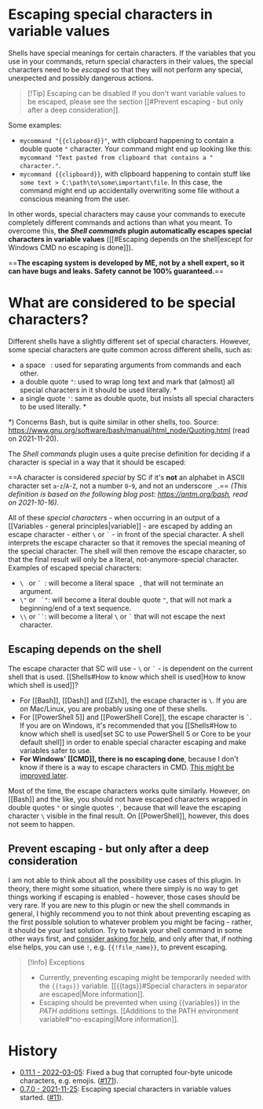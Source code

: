 # Escaping special characters in variable values
Shells have special meanings for certain characters. If the variables that you use in your commands, return special characters in their values, the special characters need to be *escaped* so that they will not perform any special, unexpected and possibly dangerous actions.

> [!Tip] Escaping can be disabled
> If you don't want variable values to be escaped, please see the section [[#Prevent escaping - but only after a deep consideration]].

Some examples:
- `mycommand "{{clipboard}}"`, with clipboard happening to contain a double quote `"` character. Your command might end up looking like this: `mycommand "Text pasted from clipboard that contains a " character."`.
- `mycommand {{clipboard}}`, with clipboard happening to contain stuff like `some text > C:\path\to\some\important\file`. In this case, the command might end up accidentally overwriting some file without a conscious meaning from the user.

In other words, special characters may cause your commands to execute completely different commands and actions than what you meant. To overcome this, **the *Shell commands* plugin automatically escapes special characters in variable values** ([[#Escaping depends on the shell|except for Windows CMD no escaping is done]]).

==**The escaping system is developed by ME, not by a shell expert, so it can have bugs and leaks. Safety cannot be 100% guaranteed.**==

# What are considered to be special characters?
Different shells have a slightly different set of special characters. However, some special characters are quite common across different shells, such as:
- a space ` `: used for separating arguments from commands and each other.
- a double quote `"`: used to wrap long text and mark that (almost) all special characters in it should be used literally. \*
- a single quote `'`: same as double quote, but insists all special characters to be used literally. \*

\*) Concerns Bash, but is quite similar in other shells, too. Source: https://www.gnu.org/software/bash/manual/html_node/Quoting.html (read on 2021-11-20).

The *Shell commands* plugin uses a quite precise definition for deciding if a character is special in a way that it should be escaped:

==A character is considered *special* by SC if it's **not** an alphabet in ASCII character set `a`-`z`/`A`-`Z`, not a number `0`-`9`, and not an underscore `_`.==
*(This definition is based on the following blog post: https://qntm.org/bash, read on 2021-10-16).*

All of these *special characters* - when occurring in an output of a [[Variables - general principles|variable]] - are escaped by adding an escape character - either `\` or `` ` `` - in front of the special character. A shell interprets the escape character so that it removes the special meaning of the special character. The shell will then remove the escape character, so that the final result will only be a literal, not-anymore-special character. Examples of escaped special characters:
- `\ ` or `` `  ``: will become a literal space ` `, that will not terminate an argument.
- `\"` or `` `"``: will become a literal double quote `"`, that will not mark a beginning/end of a text sequence.
- `\\` or ``` `` ```: will become a literal `\` or `` ` `` that will not escape the next character.

## Escaping depends on the shell
The escape character that SC will use - `\` or `` ` `` - is dependent on the current shell that is used. [[Shells#How to know which shell is used|How to know which shell is used]]?

- For [[Bash]], [[Dash]] and [[Zsh]], the escape character is `\`. If you are on Mac/Linux, you are probably using one of these shells.
- For [[PowerShell 5]] and [[PowerShell Core]], the escape character is `` ` ``. If you are on Windows, it's recommended that you [[Shells#How to know which shell is used|set SC to use PowerShell 5 or Core to be your default shell]] in order to enable special character escaping and make variables safer to use.
- **For Windows' [[CMD]], there is no escaping done**, because I don't know if there is a way to escape characters in CMD. [This might be improved later](https://github.com/Taitava/obsidian-shellcommands/discussions/106).

Most of the time, the escape characters works quite similarly. However, on [[Bash]] and the like, you should not have escaped characters wrapped in double quotes `"`  or single quotes `'`, because that will leave the escaping character `\` visible in the final result. On [[PowerShell]], however, this does not seem to happen.

## Prevent escaping - but only after a deep consideration
I am not able to think about all the possibility use cases of this plugin. In theory, there might some situation, where there simply is no way to get things working if escaping is enabled - however, those cases should be very rare. If you are new to this plugin or new the shell commands in general, I highly recommend you to not think about preventing escaping as the first possible solution to whatever problem you might be facing - rather, it should be your last solution. Try to tweak your shell command in some other ways first, and [consider asking for help](https://github.com/Taitava/obsidian-shellcommands/discussions/categories/q-a), and only after that, if nothing else helps, you can use `!`, e.g. `{{!file_name}}`, to prevent escaping.

> [!Info] Exceptions
> - Currently, preventing escaping might be temporarily needed with the `{{tags}}` variable. [[{{tags}}#Special characters in separator are escaped|More information]].
> - Escaping should be prevented when using {{variables}} in the *PATH additions* settings. [[Additions to the PATH environment variable#^no-escaping|More information]].

# History
- [0.11.1 - 2022-03-05](https://github.com/Taitava/obsidian-shellcommands/blob/main/CHANGELOG.md#0111---2022-03-05): Fixed a bug that corrupted four-byte unicode characters, e.g. emojis. ([#171](https://github.com/Taitava/obsidian-shellcommands/issues/171)).
- [0.7.0 - 2021-11-25](https://github.com/Taitava/obsidian-shellcommands/blob/main/CHANGELOG.md#070---2021-11-25): Escaping special characters in variable values started. ([#11](https://github.com/Taitava/obsidian-shellcommands/issues/11)).